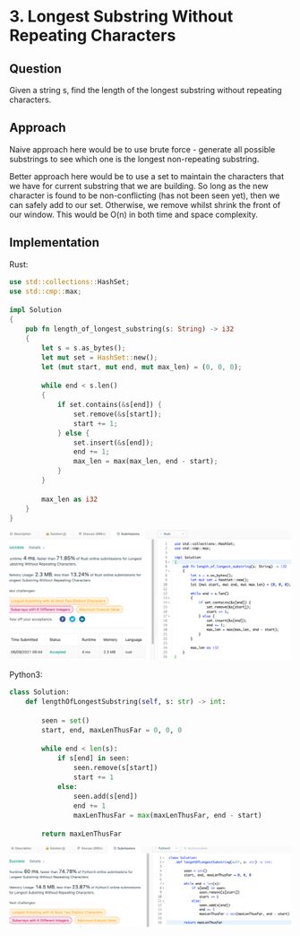 # 3. Longest Substring Without Repeating Characters

## Question

Given a string s, find the length of the longest substring without repeating characters.

## Approach

Naive approach here would be to use brute force - generate all possible substrings to see which one is the longest non-repeating substring.

Better approach here would be to use a set to maintain the characters that we have for current substring that we are building. So long as the new character is found to be non-conflicting (has not been seen yet), then we can safely add to our set. Otherwise, we remove whilst shrink the front of our window. This would be O(n) in both time and space complexity.

## Implementation

Rust:

```rust
use std::collections::HashSet;
use std::cmp::max;

impl Solution 
{
    pub fn length_of_longest_substring(s: String) -> i32 
    {
        let s = s.as_bytes();
        let mut set = HashSet::new();
        let (mut start, mut end, mut max_len) = (0, 0, 0);
        
        while end < s.len()
        {
            if set.contains(&s[end]) {
                set.remove(&s[start]);
                start += 1;
            } else {
                set.insert(&s[end]);
                end += 1;
                max_len = max(max_len, end - start);
            }
        }
        
        max_len as i32
    }
}
```

![Acceptance-Test](resource/0003-Longest-Substring-Without-Repeats-Rust.png)

Python3:

```python
class Solution:
    def lengthOfLongestSubstring(self, s: str) -> int:
        
        seen = set()
        start, end, maxLenThusFar = 0, 0, 0
        
        while end < len(s):
            if s[end] in seen:
                seen.remove(s[start])
                start += 1
            else:
                seen.add(s[end])
                end += 1
                maxLenThusFar = max(maxLenThusFar, end - start)
        
        return maxLenThusFar
```

![Acceptance-Test](resource/0003-Longest-Substring-Without-Repeats-Python3.png)
